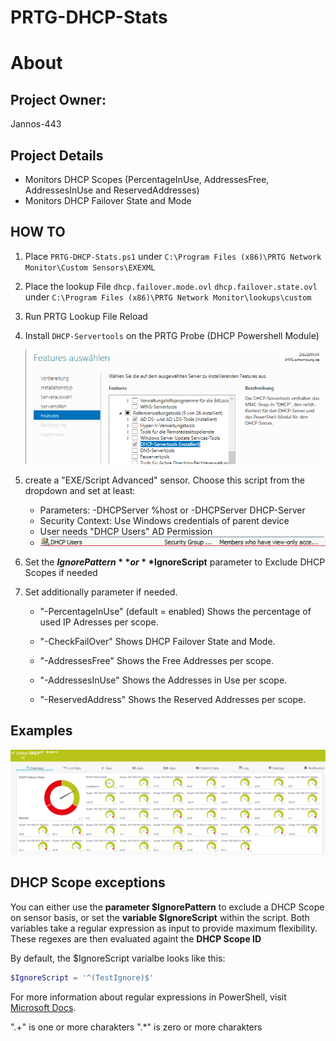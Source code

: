 # PRTG-DHCP-Stats
# About

## Project Owner:

Jannos-443

## Project Details

- Monitors DHCP Scopes (PercentageInUse, AddressesFree, AddressesInUse and ReservedAddresses)
- Monitors DHCP Failover State and Mode

## HOW TO

1. Place `PRTG-DHCP-Stats.ps1` under `C:\Program Files (x86)\PRTG Network Monitor\Custom Sensors\EXEXML`

2. Place the lookup File `dhcp.failover.mode.ovl` `dhcp.failover.state.ovl` under `C:\Program Files (x86)\PRTG Network Monitor\lookups\custom`

3. Run PRTG Lookup File Reload

4. Install `DHCP-Servertools` on the PRTG Probe (DHCP Powershell Module)

   ![PRTG-DHCP-Stats](media/dhcp-servertools.png)

5. create a "EXE/Script Advanced" sensor. Choose this script from the dropdown and set at least:
    + Parameters: -DHCPServer %host or -DHCPServer DHCP-Server
    + Security Context: Use Windows credentials of parent device
    + User needs "DHCP Users" AD Permission
    + ![PRTG-DHCP-Stats](media/dhcp-group.png)

6. Set the **$IgnorePattern** or **$IgnoreScript** parameter to Exclude DHCP Scopes if needed

7. Set additionally parameter if needed.
   - "-PercentageInUse" (default = enabled)
     Shows the percentage of used IP Adresses per scope. 
   
   - "-CheckFailOver"
   Shows DHCP Failover State and Mode. 

   - "-AddressesFree"
    Shows the Free Addresses per scope. 

   - "-AddressesInUse"
    Shows the Addresses in Use per scope. 

   - "-ReservedAddress"
    Shows the Reserved Addresses per scope.


## Examples
![PRTG-DHCP-Stats](media/Example_OK.png)

DHCP Scope exceptions
------------------
You can either use the **parameter $IgnorePattern** to exclude a DHCP Scope on sensor basis, or set the **variable $IgnoreScript** within the script. Both variables take a regular expression as input to provide maximum flexibility. These regexes are then evaluated againt the **DHCP Scope ID**

By default, the $IgnoreScript varialbe looks like this:

```powershell
$IgnoreScript = '^(TestIgnore)$'
```

For more information about regular expressions in PowerShell, visit [Microsoft Docs](https://docs.microsoft.com/en-us/powershell/module/microsoft.powershell.core/about/about_regular_expressions).

".+" is one or more charakters
".*" is zero or more charakters
